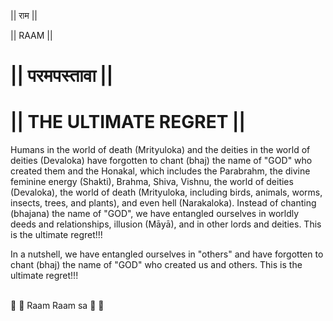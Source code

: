 || राम ||

|| RAAM ||

# || परमपस्तावा ||
# || THE ULTIMATE REGRET ||

Humans in the world of death (Mrityuloka) and the deities in the world of deities (Devaloka) have forgotten to chant (bhaj) the name of "GOD" who created them and the Honakal, which includes the Parabrahm, the divine feminine energy (Shakti), Brahma, Shiva, Vishnu, the world of deities (Devaloka), the world of death (Mrityuloka, including birds, animals, worms, insects, trees, and plants), and even hell (Narakaloka). Instead of chanting (bhajana) the name of "GOD", we have entangled ourselves in worldly deeds and relationships, illusion (Māyā), and in other lords and deities. This is the ultimate regret!!!

In a nutshell, we have entangled ourselves in "others" and have forgotten to chant (bhaj) the name of "GOD" who created us and others. This is the ultimate regret!!!
<br/><br/>

🙏 🌹 Raam Raam sa 🌹 🙏
